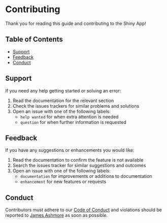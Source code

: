 # Contributing

Thank you for reading this guide and contributing to the Shiny App!

## Table of Contents

* [Support](#support)
* [Feedback](#feedback)
* [Conduct](#conduct)

## Support

If you need any help getting started or solving an error:

1. Read the documentation for the relevant section
2. Check the issues trackers for similar problems and solutions
3. Open an issue with one of the following labels:
    - `help wanted` for when extra attention is needed
    - `question` for when further information is requested

## Feedback

If you have any suggestions or enhancements you would like:

1. Read the documentation to confirm the feature is not available
2. Search the issues tracker for similar suggestions and outcomes
3. Open an issue with one of the following labels:
    - `documentation` for improvements or additions to documentation
    - `enhancement` for new features or requests

## Conduct

Contributors must adhere to our [Code of Conduct](CODE_OF_CONDUCT.md) and
violations should be reported to [James Ashmore](james.ashmore@zifornd.com) as soon as possible.